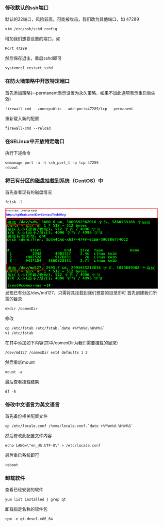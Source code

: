 ### 修改默认的ssh端口
默认的22端口，风险较高，可能被攻击，我们改为其他端口，如 47289
```
vim /etc/ssh/sshd_config
```
增加我们想要设置的端口，如
```
Port 47289
```
然后保存退出，重启sshd即可
```
systemctl restart sshd
```

### 在防火墙策略中开放特定端口
首先添加策略(--permanent表示设置为永久策略，如果不加此选项表示重启后失效)
```
firewall-cmd --zone=public --add-port=47289/tcp --permanent
```
重新载入新的配置
```
firewall-cmd --reload
```

### 在SELinux中开放特定端口
执行下述命令
```
semanage port -a -t ssh_port_t -p tcp 47289
reboot
```

### 将已有分区的磁盘挂载到系统（CentOS）中
首先查看现有的磁盘情况
```
fdisk -l
```
![](https://github.com/DevComex/TechBlog/blob/master/ScreenShots/ScreenShot-2018-05-28_013821.png)
发现已有分区/dev/md127，只需将其挂载到我们想要的目录即可
首先创建我们所需的目录
```
mkdir /comexDir
```
修改
```
cp /etc/fstab /etc/fstab.`date +%Y%m%d.%H%M%S`
vi /etc/fstab
```
在其中添加如下内容(其中/comexDir为我们需要挂载的目录)
```
/dev/md127 /comexDir ext4 defaults 1 2
```
然后重新mount
```
mount -a
```
最后查看挂载结果
```
df -h
```

### 修改中文语言为英文语言
首先备份相关配置文件
```
cp /etc/locale.conf /home/locale.conf.`date +%Y%m%d.%H%M%S`
```
然后修改此配置文件内容
```
echo LANG=\"en_US.UTF-8\" > /etc/locale.conf
```
最后重启系统即可
```
reboot
```

### 卸载软件
查看已经安装的软件
```
yum list installed | grep qt
```
卸载指定名称的软件包
```
rpm -e qt-devel.x86_64
```